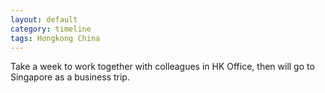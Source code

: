 ```yaml
---
layout: default
category: timeline
tags: Hongkong China
---
```


Take a week to work together with colleagues in HK Office, then will go to Singapore as a business trip.

<img src="{{ site_url }}/img/posts/2014-04-30-hk.jpg" alt="">

